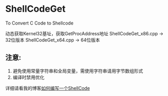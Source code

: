 # ShellCodeGet
To Convert C Code to Shellcode

动态获取Kernel32基址，获取GetProcAddress地址
ShellCodeGet_x86.cpp -> 32位版本
ShellCodeGet_x64.cpp -> 64位版本

## 注意:
1. 避免使用常量字符串和全局变量，需使用字符串请用字节数组形式
2. 编译时禁用优化

详细请看我的博客[如何编写一个ShellCode](http://tupler.top/posts/%E5%85%8D%E6%9D%80%E4%BA%8C%E8%BF%9B%E5%88%B6%E6%89%8B%E5%8A%A8%E7%BC%96%E5%86%99%E8%8E%B7%E5%8F%96shellcode/)
